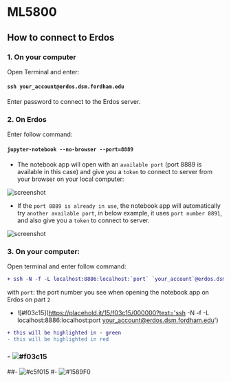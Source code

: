 # ML5800

## How to connect to Erdos

### 1. On your computer
Open Terminal and enter:

#### `ssh your_account@erdos.dsm.fordham.edu` 

Enter password to connect to the Erdos server.

### 2. On Erdos

Enter follow command:

#### `jupyter-notebook --no-browser --port=8889`


* The notebook app will open with an `available port` (port 8889 is available in this case) and give you a `token` to connect to server from your browser on your local computer:


![screenshot](https://github.com/tdoan5/ML5800/blob/master/port8889_snapshot.png)


* If the `port 8889 is already in use`, the notebook app will automatically try `another available port`, in below example, it uses `port number 8891`, and also give you a `token` to connect to server.


![screenshot](https://github.com/tdoan5/ML5800/blob/master/port8891_snapshot.png)

### 3. On your computer:

Open terminal and enter follow command:

```diff
+ ssh -N -f -L localhost:8886:localhost:`port` `your_account`@erdos.dsm.fordham.edu

```
with `port`: the port number you see when opening the notebook app on Erdos on part `2`

- ![#f03c15](https://placehold.it/15/f03c15/000000?text='ssh -N -f -L localhost:8886:localhost:port your_account@erdos.dsm.fordham.edu')

```diff
+ this will be highlighted in - green
- this will be highlighted in red
```
### - ![#f03c15](https://placehold.it/15/f03c15/000000?text=+ssh)
##- ![#c5f015](https://placehold.it/15/c5f015/000000?text=+hello)
#- ![#1589F0](https://placehold.it/15/1589F0/000000?text=+part)
